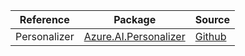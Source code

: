| Reference | Package | Source |
|---|---|---|
|Personalizer|[Azure.AI.Personalizer](https://www.nuget.org/packages/Azure.AI.Personalizer)|[Github](https://github.com/Azure/azure-sdk-for-net/blob/main/sdk/personalizer/Azure.AI.Personalizer)|

